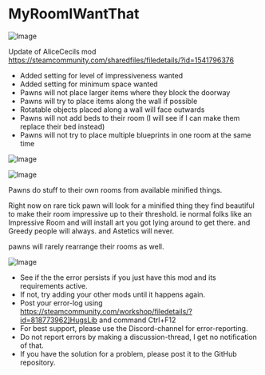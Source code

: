 # MyRoomIWantThat

![Image](https://i.imgur.com/buuPQel.png)

Update of AliceCecils mod
https://steamcommunity.com/sharedfiles/filedetails/?id=1541796376

- Added setting for level of impressiveness wanted
- Added setting for minimum space wanted
- Pawns will not place larger items where they block the doorway
- Pawns will try to place items along the wall if possible
- Rotatable objects placed along a wall will face outwards
- Pawns will not add beds to their room (I will see if I can make them replace their bed instead)
- Pawns will not try to place multiple blueprints in one room at the same time

![Image](https://i.imgur.com/pufA0kM.png)

	
![Image](https://i.imgur.com/Z4GOv8H.png)

Pawns do stuff to their own rooms from available minified things.


Right now on rare tick pawn will look for a minified thing they find beautiful to make their room impressive up to their threshold. 
ie normal folks like an Impressive Room and will install art you got lying around to get there. 
and Greedy people will always. 
and Astetics will never.

pawns will rarely rearrange their rooms as well.

![Image](https://i.imgur.com/PwoNOj4.png)



-  See if the the error persists if you just have this mod and its requirements active.
-  If not, try adding your other mods until it happens again.
-  Post your error-log using https://steamcommunity.com/workshop/filedetails/?id=818773962]HugsLib and command Ctrl+F12
-  For best support, please use the Discord-channel for error-reporting.
-  Do not report errors by making a discussion-thread, I get no notification of that.
-  If you have the solution for a problem, please post it to the GitHub repository.



